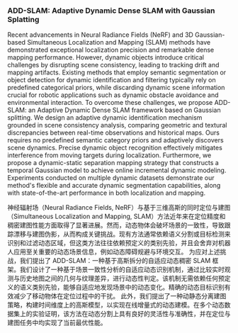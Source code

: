 ### ADD-SLAM: Adaptive Dynamic Dense SLAM with Gaussian Splatting

Recent advancements in Neural Radiance Fields (NeRF) and 3D Gaussian-based Simultaneous Localization and Mapping (SLAM) methods have demonstrated exceptional localization precision and remarkable dense mapping performance. However, dynamic objects introduce critical challenges by disrupting scene consistency, leading to tracking drift and mapping artifacts. Existing methods that employ semantic segmentation or object detection for dynamic identification and filtering typically rely on predefined categorical priors, while discarding dynamic scene information crucial for robotic applications such as dynamic obstacle avoidance and environmental interaction. To overcome these challenges, we propose ADD-SLAM: an Adaptive Dynamic Dense SLAM framework based on Gaussian splitting. We design an adaptive dynamic identification mechanism grounded in scene consistency analysis, comparing geometric and textural discrepancies between real-time observations and historical maps. Ours requires no predefined semantic category priors and adaptively discovers scene dynamics. Precise dynamic object recognition effectively mitigates interference from moving targets during localization. Furthermore, we propose a dynamic-static separation mapping strategy that constructs a temporal Gaussian model to achieve online incremental dynamic modeling. Experiments conducted on multiple dynamic datasets demonstrate our method's flexible and accurate dynamic segmentation capabilities, along with state-of-the-art performance in both localization and mapping.

神经辐射场（Neural Radiance Fields, NeRF）与基于三维高斯的同时定位与建图（Simultaneous Localization and Mapping, SLAM）方法近年来在定位精度和稠密建图性能方面取得了显著进展。然而，动态物体会破坏场景的一致性，导致跟踪漂移与建图伪影，从而构成关键挑战。现有方法通常依赖语义分割或目标检测来识别和过滤动态区域，但这类方法往往依赖预定义的类别先验，并且会舍弃对机器人应用至关重要的动态场景信息，例如动态障碍规避与环境交互。
为应对上述挑战，我们提出了 ADD-SLAM：一种基于高斯拆分的自适应动态稠密 SLAM 框架。我们设计了一种基于场景一致性分析的自适应动态识别机制，通过比较实时观测与历史地图之间的几何与纹理差异，进行动态性判定。该机制无需依赖任何预定义的语义类别先验，能够自适应地发现场景中的动态变化。精确的动态目标识别有效减少了移动物体在定位过程中的干扰。
此外，我们提出了一种动静态分离建图策略，构建时间维度上的高斯模型，以实现在线增量式的动态建模。在多个动态数据集上的实验证明，该方法在动态分割上具有良好的灵活性与准确性，并在定位与建图任务中均实现了当前最优性能。
